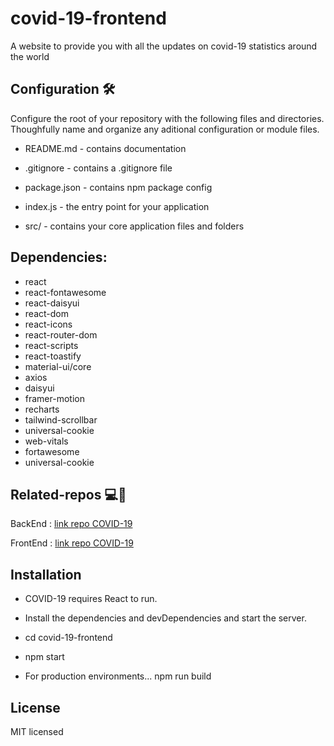 # covid-19-frontend
 A website to provide you with all the updates on covid-19 statistics around the world 

 ## Configuration ​​​​🛠️​
Configure the root of your repository with the following files and directories. Thoughfully name and organize any aditional configuration or module files.

- README.md - contains documentation

- .gitignore - contains a .gitignore file

- package.json - contains npm package config

- index.js - the entry point for your application

- src/ - contains your core application files and folders

## Dependencies:
- react
- react-fontawesome
- react-daisyui
- react-dom
- react-icons
- react-router-dom
- react-scripts
- react-toastify
- material-ui/core
- axios
- daisyui
- framer-motion
- recharts
- tailwind-scrollbar
- universal-cookie
- web-vitals
- fortawesome
- universal-cookie


## Related-repos ​​​💻​📌​
BackEnd : [link repo COVID-19](https://github.com/engTasneemmaq/covid-19)

FrontEnd : [link repo COVID-19](https://github.com/engTasneemmaq/covid-19-frontend)


## Installation
- COVID-19 requires React to run.

- Install the dependencies and devDependencies and start the server.

- cd covid-19-frontend

- npm start

- For production environments... npm run build


## License
MIT licensed


